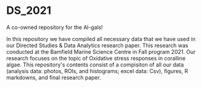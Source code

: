# DS_2021
 A co-owned repository for the Al-gals!

In this repository we have compiled all necessary data that we have used in our Directed Studies & Data Analytics research paper.
This research was conducted at the Bamfield Marine Science Centre in Fall program 2021.
Our research focuses on the topic of Oxidative stress responses in coralline algae.
This repository's contents consist of a compisiton of all our data (analysis data: photos, ROIs, and histograms; excel data: Csv), figures, R markdowns, and final research paper.
